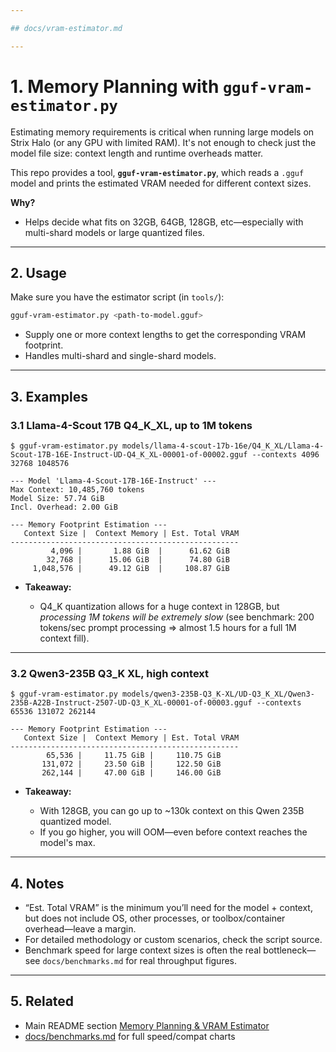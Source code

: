 ```yaml
---

## docs/vram-estimator.md

---
```


# 1. Memory Planning with `gguf-vram-estimator.py`

Estimating memory requirements is critical when running large models on Strix Halo (or any GPU with limited RAM). It's not enough to check just the model file size: context length and runtime overheads matter.

This repo provides a tool, **`gguf-vram-estimator.py`**, which reads a `.gguf` model and prints the estimated VRAM needed for different context sizes.

**Why?**

* Helps decide what fits on 32GB, 64GB, 128GB, etc—especially with multi-shard models or large quantized files.

---

## 2. Usage

Make sure you have the estimator script (in `tools/`):

```sh
gguf-vram-estimator.py <path-to-model.gguf>
```

* Supply one or more context lengths to get the corresponding VRAM footprint.
* Handles multi-shard and single-shard models.

---

## 3. Examples

### 3.1 Llama-4-Scout 17B Q4\_K\_XL, up to 1M tokens

```
$ gguf-vram-estimator.py models/llama-4-scout-17b-16e/Q4_K_XL/Llama-4-Scout-17B-16E-Instruct-UD-Q4_K_XL-00001-of-00002.gguf --contexts 4096 32768 1048576

--- Model 'Llama-4-Scout-17B-16E-Instruct' ---
Max Context: 10,485,760 tokens
Model Size: 57.74 GiB
Incl. Overhead: 2.00 GiB

--- Memory Footprint Estimation ---
   Context Size |  Context Memory | Est. Total VRAM
---------------------------------------------------
         4,096 |       1.88 GiB  |      61.62 GiB
        32,768 |      15.06 GiB  |      74.80 GiB
     1,048,576 |      49.12 GiB  |     108.87 GiB
```

* **Takeaway:**

  * Q4\_K quantization allows for a huge context in 128GB, but *processing 1M tokens will be extremely slow* (see benchmark: 200 tokens/sec prompt processing ⇒ almost 1.5 hours for a full 1M context fill).

---

### 3.2 Qwen3-235B Q3\_K XL, high context

```
$ gguf-vram-estimator.py models/qwen3-235B-Q3_K-XL/UD-Q3_K_XL/Qwen3-235B-A22B-Instruct-2507-UD-Q3_K_XL-00001-of-00003.gguf --contexts 65536 131072 262144

--- Memory Footprint Estimation ---
   Context Size |  Context Memory | Est. Total VRAM
---------------------------------------------------
        65,536 |     11.75 GiB |     110.75 GiB
       131,072 |     23.50 GiB |     122.50 GiB
       262,144 |     47.00 GiB |     146.00 GiB
```

* **Takeaway:**

  * With 128GB, you can go up to \~130k context on this Qwen 235B quantized model.
  * If you go higher, you will OOM—even before context reaches the model's max.

---

## 4. Notes

* “Est. Total VRAM” is the minimum you’ll need for the model + context, but does not include OS, other processes, or toolbox/container overhead—leave a margin.
* For detailed methodology or custom scenarios, check the script source.
* Benchmark speed for large context sizes is often the real bottleneck—see `docs/benchmarks.md` for real throughput figures.

---

## 5. Related

* Main README section [Memory Planning & VRAM Estimator](../Readme#4--memory-planning--vram-estimator)
* [docs/benchmarks.md](benchmarks.md) for full speed/compat charts
